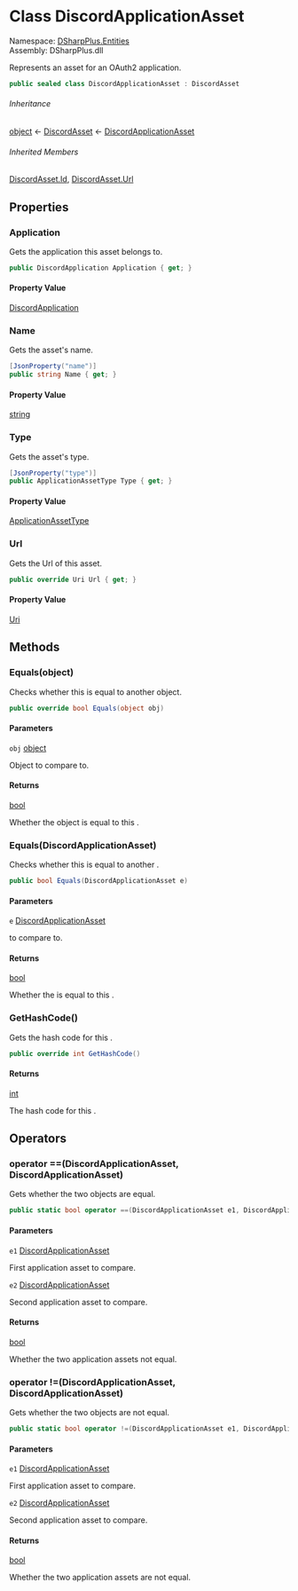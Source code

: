 # Class DiscordApplicationAsset

Namespace: [DSharpPlus.Entities](DSharpPlus.Entities.md)  
Assembly: DSharpPlus.dll

Represents an asset for an OAuth2 application.

```csharp
public sealed class DiscordApplicationAsset : DiscordAsset
```

###### Inheritance

[object](https://learn.microsoft.com/dotnet/api/system.object) ← 
[DiscordAsset](DSharpPlus.Entities.DiscordAsset.md) ← 
[DiscordApplicationAsset](DSharpPlus.Entities.DiscordApplicationAsset.md)

###### Inherited Members

[DiscordAsset.Id](DSharpPlus.Entities.DiscordAsset.md\#DSharpPlus\_Entities\_DiscordAsset\_Id), 
[DiscordAsset.Url](DSharpPlus.Entities.DiscordAsset.md\#DSharpPlus\_Entities\_DiscordAsset\_Url)

## Properties

### <a id="DSharpPlus_Entities_DiscordApplicationAsset_Application"></a>Application

Gets the application this asset belongs to.

```csharp
public DiscordApplication Application { get; }
```

#### Property Value

[DiscordApplication](DSharpPlus.Entities.DiscordApplication.md)

### <a id="DSharpPlus_Entities_DiscordApplicationAsset_Name"></a>Name

Gets the asset's name.

```csharp
[JsonProperty("name")]
public string Name { get; }
```

#### Property Value

[string](https://learn.microsoft.com/dotnet/api/system.string)

### <a id="DSharpPlus_Entities_DiscordApplicationAsset_Type"></a>Type

Gets the asset's type.

```csharp
[JsonProperty("type")]
public ApplicationAssetType Type { get; }
```

#### Property Value

[ApplicationAssetType](DSharpPlus.Entities.ApplicationAssetType.md)

### <a id="DSharpPlus_Entities_DiscordApplicationAsset_Url"></a>Url

Gets the Url of this asset.

```csharp
public override Uri Url { get; }
```

#### Property Value

[Uri](https://learn.microsoft.com/dotnet/api/system.uri)

## Methods

### <a id="DSharpPlus_Entities_DiscordApplicationAsset_Equals_System_Object_"></a>Equals\(object\)

Checks whether this <xref href="DSharpPlus.Entities.DiscordApplicationAsset" data-throw-if-not-resolved="false"></xref> is equal to another object.

```csharp
public override bool Equals(object obj)
```

#### Parameters

`obj` [object](https://learn.microsoft.com/dotnet/api/system.object)

Object to compare to.

#### Returns

[bool](https://learn.microsoft.com/dotnet/api/system.boolean)

Whether the object is equal to this <xref href="DSharpPlus.Entities.DiscordApplicationAsset" data-throw-if-not-resolved="false"></xref>.

### <a id="DSharpPlus_Entities_DiscordApplicationAsset_Equals_DSharpPlus_Entities_DiscordApplicationAsset_"></a>Equals\(DiscordApplicationAsset\)

Checks whether this <xref href="DSharpPlus.Entities.DiscordApplicationAsset" data-throw-if-not-resolved="false"></xref> is equal to another <xref href="DSharpPlus.Entities.DiscordApplicationAsset" data-throw-if-not-resolved="false"></xref>.

```csharp
public bool Equals(DiscordApplicationAsset e)
```

#### Parameters

`e` [DiscordApplicationAsset](DSharpPlus.Entities.DiscordApplicationAsset.md)

<xref href="DSharpPlus.Entities.DiscordApplicationAsset" data-throw-if-not-resolved="false"></xref> to compare to.

#### Returns

[bool](https://learn.microsoft.com/dotnet/api/system.boolean)

Whether the <xref href="DSharpPlus.Entities.DiscordApplicationAsset" data-throw-if-not-resolved="false"></xref> is equal to this <xref href="DSharpPlus.Entities.DiscordApplicationAsset" data-throw-if-not-resolved="false"></xref>.

### <a id="DSharpPlus_Entities_DiscordApplicationAsset_GetHashCode"></a>GetHashCode\(\)

Gets the hash code for this <xref href="DSharpPlus.Entities.DiscordApplication" data-throw-if-not-resolved="false"></xref>.

```csharp
public override int GetHashCode()
```

#### Returns

[int](https://learn.microsoft.com/dotnet/api/system.int32)

The hash code for this <xref href="DSharpPlus.Entities.DiscordApplication" data-throw-if-not-resolved="false"></xref>.

## Operators

### <a id="DSharpPlus_Entities_DiscordApplicationAsset_op_Equality_DSharpPlus_Entities_DiscordApplicationAsset_DSharpPlus_Entities_DiscordApplicationAsset_"></a>operator ==\(DiscordApplicationAsset, DiscordApplicationAsset\)

Gets whether the two <xref href="DSharpPlus.Entities.DiscordApplicationAsset" data-throw-if-not-resolved="false"></xref> objects are equal.

```csharp
public static bool operator ==(DiscordApplicationAsset e1, DiscordApplicationAsset e2)
```

#### Parameters

`e1` [DiscordApplicationAsset](DSharpPlus.Entities.DiscordApplicationAsset.md)

First application asset to compare.

`e2` [DiscordApplicationAsset](DSharpPlus.Entities.DiscordApplicationAsset.md)

Second application asset to compare.

#### Returns

[bool](https://learn.microsoft.com/dotnet/api/system.boolean)

Whether the two application assets not equal.

### <a id="DSharpPlus_Entities_DiscordApplicationAsset_op_Inequality_DSharpPlus_Entities_DiscordApplicationAsset_DSharpPlus_Entities_DiscordApplicationAsset_"></a>operator \!=\(DiscordApplicationAsset, DiscordApplicationAsset\)

Gets whether the two <xref href="DSharpPlus.Entities.DiscordApplicationAsset" data-throw-if-not-resolved="false"></xref> objects are not equal.

```csharp
public static bool operator !=(DiscordApplicationAsset e1, DiscordApplicationAsset e2)
```

#### Parameters

`e1` [DiscordApplicationAsset](DSharpPlus.Entities.DiscordApplicationAsset.md)

First application asset to compare.

`e2` [DiscordApplicationAsset](DSharpPlus.Entities.DiscordApplicationAsset.md)

Second application asset to compare.

#### Returns

[bool](https://learn.microsoft.com/dotnet/api/system.boolean)

Whether the two application assets are not equal.

